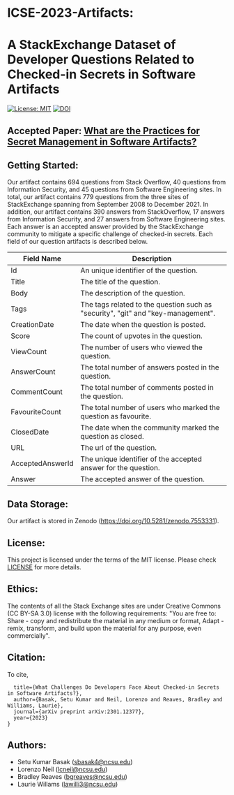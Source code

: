 
# ICSE-2023-Artifacts: 
# A StackExchange Dataset of Developer Questions  Related to Checked-in Secrets in Software Artifacts

[![License: MIT](https://img.shields.io/badge/License-MIT-yellow.svg)](https://opensource.org/licenses/MIT) 
[![DOI](https://zenodo.org/badge/589857531.svg)](https://doi.org/10.5281/zenodo.7553203)

## Accepted Paper: [What are the Practices for Secret Management in Software Artifacts?](https://github.com/setu1421/ICSE-2023-Artifacts/blob/287640e5db97d4577f2a8c35d06e18b6c586d6ae/artifact/Preprint%20-%20What%20are%20the%20Practices%20for%20Secret%20Management%20in%20Software%20Artifacts%3F.pdf)

## Getting Started:
Our artifact contains 694 questions from Stack Overflow, 40 questions from Information Security, and 45 questions from Software Engineering sites. In total, our artifact contains 779 questions from the three sites of StackExchange spanning from September 2008 to December 2021. In addition, our artifact contains 390 answers from StackOverflow, 17 answers from Information Security, and 27 answers from Software Engineering sites. Each answer is an accepted answer provided by the StackExchange community to mitigate a specific challenge of checked-in secrets. Each field of our question artifacts is described below.

| Field Name       | Description                                                                         |
|------------------|-------------------------------------------------------------------------------------|
| Id               | An unique identifier of the question.                                               |
| Title            | The title of the question.                                                          |
| Body             | The description of the question.                                                    |
| Tags             | The tags related to the question such as "security", "git" and "key-management". |
| CreationDate     | The date when the question is posted.                                               |
| Score            | The count of upvotes in the question.                                               |
| ViewCount        | The number of users who viewed the question.                                        |
| AnswerCount      | The total number of answers posted in the question.                                 |
| CommentCount     | The total number of comments posted in the question.                                |
| FavouriteCount   | The total number of users who marked the question as favourite.                     |
| ClosedDate       | The date when the community marked the question as closed.                          |
| URL              | The url of the question.                                                            |
| AcceptedAnswerId | The unique identifier of the accepted answer for the question.                      |
| Answer           | The accepted answer of the question.                                                |


## Data Storage:
Our artifact is stored in Zenodo (https://doi.org/10.5281/zenodo.7553331).
## License:
This project is licensed under the terms of the MIT license. Please check [LICENSE](https://github.com/setu1421/ICSE-2023-Artifacts/blob/main/LICENSE) for more details. 
## Ethics:
The contents of all the Stack Exchange sites are under Creative Commons (CC BY-SA 3.0) license with the following requirements: "You are free to: Share - copy and redistribute the material in any medium or format, Adapt - remix, transform, and build upon the material for any purpose, even commercially".

## Citation:
To cite,

```@article{basak2023challenges,
  title={What Challenges Do Developers Face About Checked-in Secrets in Software Artifacts?},
  author={Basak, Setu Kumar and Neil, Lorenzo and Reaves, Bradley and Williams, Laurie},
  journal={arXiv preprint arXiv:2301.12377},
  year={2023}
}
```

## Authors:
 - Setu Kumar Basak (sbasak4@ncsu.edu)
 - Lorenzo Neil (lcneil@ncsu.edu)
 - Bradley Reaves (bgreaves@ncsu.edu)
 - Laurie Willams (lawilli3@ncsu.edu) 







